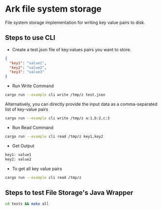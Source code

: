 # Ark file system storage

File system storage implementation for writing key value pairs to disk.

## Steps to use CLI

- Create a test.json file of key:values pairs you want to store.

```json
{
  "key1": "value1",
  "key2": "value2",
  "key3": "value3"
}
```

- Run Write Command

```bash
cargo run --example cli write /tmp/z test.json
```

Alternatively, you can directly provide the input data as a comma-separated list of key-value pairs

```bash
cargo run --example cli write /tmp/z a:1,b:2,c:3
```

- Run Read Command

```bash
cargo run --example cli read /tmp/z key1,key2
```

- Get Output

```bash
key1: value1
key2: value2
```

- To get all key value pairs

```bash
cargo run --example cli read /tmp/z
```

## Steps to test File Storage's Java Wrapper
```bash
cd tests && make all
```